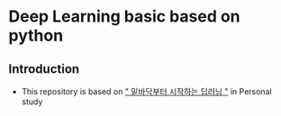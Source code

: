 # Deep Learning basic based on python

## Introduction
* This repository is based on [" 밑바닥부터 시작하는 딥러닝 "](https://book.naver.com/bookdb/book_detail.nhn?bid=11492334) in Personal study 
  

